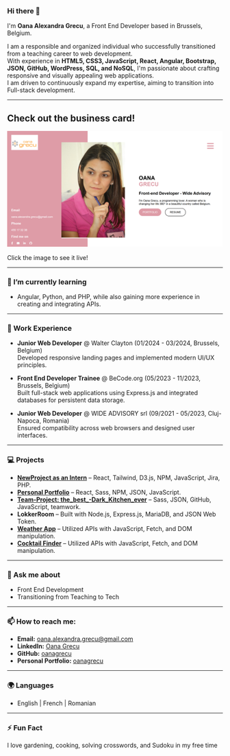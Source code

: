 ### Hi there 👋  


I'm **Oana Alexandra Grecu**, a Front End Developer based in Brussels, Belgium. 

I am a responsible and organized individual who successfully transitioned from a teaching career to web development.  
With experience in **HTML5, CSS3, JavaScript, React, Angular, Bootstrap, JSON, GitHub, WordPress, SQL, and NoSQL**, I'm passionate about crafting responsive and visually appealing web applications.  
I am driven to continuously expand my expertise, aiming to transition into Full-stack development.  

---

## Check out the business card!
[![V-Card-responsive](V-card-Oana.png)](https://oanagrecu.github.io/V-Card-responsive/)

Click the image to see it live!

---

### 🌱 I’m currently learning  

- Angular, Python, and PHP, while also gaining more experience in creating and integrating APIs.  

---


### 💼 Work Experience  
- **Junior Web Developer** @ Walter Clayton (01/2024 - 03/2024, Brussels, Belgium)  
  Developed responsive landing pages and implemented modern UI/UX principles.  

- **Front End Developer Trainee** @ BeCode.org (05/2023 - 11/2023, Brussels, Belgium)  
  Built full-stack web applications using Express.js and integrated databases for persistent data storage.  

- **Junior Web Developer** @ WIDE ADVISORY srl (09/2021 - 05/2023, Cluj-Napoca, Romania)  
  Ensured compatibility across web browsers and designed user interfaces.  

---

### 💻 Projects  
- **[NewProject as an Intern](https://www.akwanza.com/)** – React, Tailwind, D3.js, NPM, JavaScript, Jira, PHP.  
- **[Personal Portfolio](https://oanawebsite.netlify.app)** – React, Sass, NPM, JSON, JavaScript.  
- **[Team-Project: the_best_-Dark_Kitchen_ever](https://fergalicious.netlify.app/)** – Sass, JSON, GitHub, JavaScript, teamwork.  
- **LokkerRoom** – Built with Node.js, Express.js, MariaDB, and JSON Web Token.  
- **[Weather App](https://oanagrecu.github.io/weatherApp/)** – Utilized APIs with JavaScript, Fetch, and DOM manipulation.  
- **[Cocktail Finder](https://cocktail-finder-og.netlify.app/)** – Utilized APIs with JavaScript, Fetch, and DOM manipulation.  

---

### 💬 Ask me about  
- Front End Development  
- Transitioning from Teaching to Tech  

---

### 📫 How to reach me:  
- **Email:** oana.alexandra.grecu@gmail.com  
- **LinkedIn:** [Oana Grecu](https://www.linkedin.com/in/oanagrecu)  
- **GitHub:** [oanagrecu](https://github.com/oanagrecu)  
- **Personal Portfolio:** [oanagrecu](https://oanawebsite.netlify.app/)  

---

### 🌍 Languages  
- English | French | Romanian

---

### ⚡ Fun Fact  
I love gardening, cooking, solving crosswords, and Sudoku in my free time 
